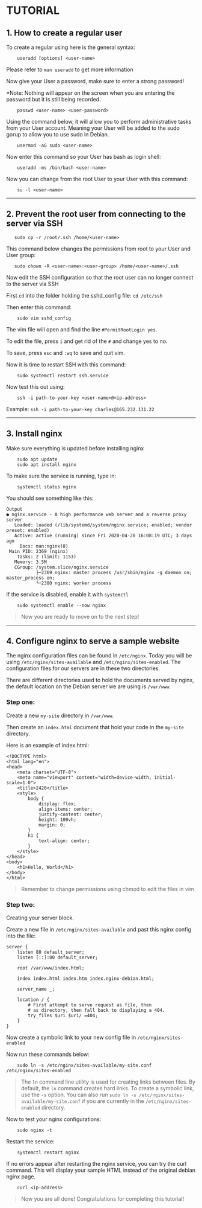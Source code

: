 # ﻿TUTORIAL


    
    
## 1. How to create a regular user

To create a regular using here is the general syntax:

        useradd [options] <user-name>

Please refer to `man useradd` to get more information

Now give your User a password, make sure to enter a strong password! 

*Note: Nothing will appear on the screen when you are entering the password but it is still being recorded. 

        passwd <user-name> <user-password>


Using the command below, it will allow you to perform administrative tasks from your User account. Meaning your User will be added to the sudo gorup to allow you to use sudo in Debian.

        usermod -aG sudo <user-name>

Now enter this command so your User has bash as login shell: 

        useradd -ms /bin/bash <user-name>
        
Now you can change from the root User to your User with this command: 

        su -l <user-name>


---


## 2. Prevent the root user from connecting to the server via SSH

       sudo cp -r /root/.ssh /home/<user-name>

This command below changes the permissions from root to your User and User group:

       sudo chown -R <user-name>:<user-group> /home/<user-name>/.ssh

Now edit the SSH configuration so that the root user can no longer connect to the server via SSH

First `cd` into the folder holding the sshd_config file: `cd /etc/ssh`

Then enter this command:

        sudo vim sshd_config

The vim file will open and find the line `#PermitRootLogin yes`.

To edit the file, press `i` and get rid of the `#` and change yes to no.

To save, press `esc` and `:wq` to save and quit vim.

Now it is time to restart SSH with this command:

        sudo systemctl restart ssh.service
   

Now test this out using:

        ssh -i path-to-your-key <user-name>@<ip-address>

Example: `ssh -i path-to-your-key charles@165.232.131.22`
    

---



## 3. Install nginx

Make sure everything is updated before installing nginx

        sudo apt update
        sudo apt install nginx

To make sure the service is running, type in:

        systemctl status nginx

You should see something like this:

```
Output
● nginx.service - A high performance web server and a reverse proxy server
   Loaded: loaded (/lib/systemd/system/nginx.service; enabled; vendor preset: enabled)
   Active: active (running) since Fri 2020-04-20 16:08:19 UTC; 3 days ago
     Docs: man:nginx(8)
 Main PID: 2369 (nginx)
    Tasks: 2 (limit: 1153)
   Memory: 3.5M
   CGroup: /system.slice/nginx.service
           ├─2369 nginx: master process /usr/sbin/nginx -g daemon on; master_process on;
           └─2380 nginx: worker process
```

If the service is disabled, enable it with `systemctl`

        sudo systemctl enable --now nginx

>Now you are ready to move on to the next step!


---


## 4. Configure nginx to serve a sample website

The nginx configuration files can be found in `/etc/nginx`. Today you will be using `/etc/nginx/sites-available` and `/etc/nginx/sites-enabled`. The configuration files for our servers are in these two directories.

There are different directories used to hold the documents served by nginx, the default location on the Debian server we are using is `/var/www`.

### Step one:

Create a new `my-site` directory in `/var/www`. 

Then create an `index.html` document that hold your code in the `my-site` directory.

Here is an example of index.html:

```
<!DOCTYPE html>
<html lang="en">
<head>
    <meta charset="UTF-8">
    <meta name="viewport" content="width=device-width, initial-scale=1.0">
    <title>2420</title>
    <style>
        body {
            display: flex;
            align-items: center;
            justify-content: center;
            height: 100vh;
            margin: 0;
        }
        h1 {
            text-align: center;
        }
    </style>
</head>
<body>
    <h1>Hello, World</h1>
</body>
</html>
```

>Remember to change permissions using chmod to edit the files in vim

### Step two:

Creating your server block.

Create a new file in `/etc/nginx/sites-available` and past this nginx config into the file:

```
server {
	listen 80 default_server;
	listen [::]:80 default_server;
	
	root /var/www/index.html;
	
	index index.html index.htm index.nginx-debian.html;
	
	server_name _;
	
	location / {
		# First attempt to serve request as file, then
		# as directory, then fall back to displaying a 404.
		try_files $uri $uri/ =404;
	}
}
```

Now create a symbolic link to your new config file in `/etc/nginx/sites-enabled`

Now run these commands below:


        sudo ln -s /etc/nginx/sites-available/my-site.conf /etc/nginx/sites-enabled

>The `ln` command line utility is used for creating links between files. By default, the `ln` command creates hard links. To create a symbolic link, use the `-s` option.
>You can also run `sudo ln -s /etc/nginx/sites-available/my-site.conf` if you are currently in the `/etc/nginx/sites-enabled` directory.

Now to test your nginx configurations:

        sudo nginx -t

Restart the service:

        systemctl restart nginx

If no errors appear after restarting the nginx service, you can try the curl command. This will display your sample HTML instead of the original debian nginx page.

        curl <ip-address>

>Now you are all done! Congratulations for completing this tutorial!





